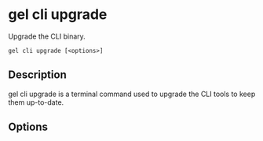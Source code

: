 # gel cli upgrade

Upgrade the CLI binary.

```cli-synopsis
gel cli upgrade [<options>]
```

## Description

gel cli upgrade is a terminal command used to upgrade the CLI tools to keep them up-to-date.

## Options

